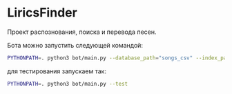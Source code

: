 # LiricsFinder
Проект распознования, поиска и перевода песен.

Бота можно запустить следующей командой:
```bash
PYTHONPATH=. python3 bot/main.py --database_path="songs_csv" --index_path="data/index" 
```

для тестирования запускаем так:
```bash
PYTHONPATH=. python3 bot/main.py --test
```
